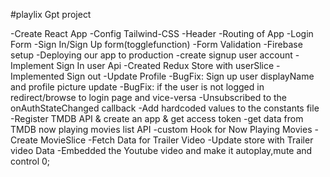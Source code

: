 #playlix Gpt project

-Create React App
-Config Tailwind-CSS
-Header
-Routing of App
-Login Form
-Sign In/Sign Up form(togglefunction)
-Form Validation
-Firebase setup
-Deploying our app to production
-create signup user account
-Implement Sign In user Api
-Created Redux Store with userSlice
-Implemented Sign out
-Update Profile
-BugFix: Sign up user displayName and profile picture update
-BugFix: if the user is not logged in redirect/browse to login page and vice-versa 
-Unsubscribed to the onAuthStateChanged callback 
-Add hardcoded values to the constants file
-Register TMDB API & create an app & get access token
-get data from TMDB now playing movies list API
-custom Hook for Now Playing Movies
-Create MovieSlice
-Fetch Data for Trailer Video
-Update store with Trailer video Data
-Embedded the Youtube video and make it autoplay,mute and control 0;
